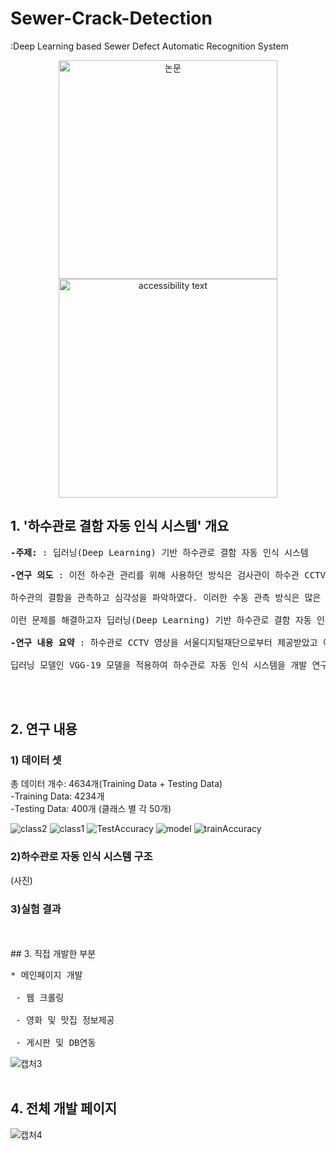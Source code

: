 # Sewer-Crack-Detection
:Deep Learning based Sewer Defect Automatic Recognition System 

<p align="center">
  <img src="your_relative_path_here" width="350" title="논문">
  <img src="your_relative_path_here_number_2_large_name" width="350" alt="accessibility text">
</p>


## 1. '하수관로 결함 자동 인식 시스템' 개요
<pre><b>-주제: </b>: 딥러닝(Deep Learning) 기반 하수관로 결함 자동 인식 시스템<br>
<b>-연구 의도 </b>: 이전 하수관 관리를 위해 사용하던 방식은 검사관이 하수관 CCTV를 수동으로 관찰하여 <br>
하수관의 결함을 관측하고 심각성을 파악하였다. 이러한 수동 관측 방식은 많은 인적 자원과 시간을 소모한다.<br>
이런 문제를 해결하고자 딥러닝(Deep Learning) 기반 하수관로 결함 자동 인식 시스템을 제안한다.<br>
<b>-연구 내용 요약 </b>: 하수관로 CCTV 영상을 서울디지털재단으로부터 제공받았고 이를 활용해 <br>
딥러닝 모델인 VGG-19 모델을 적용하여 하수관로 자동 인식 시스템을 개발 연구를 진행하였다.<br></pre>
<br>
<br>

## 2. 연구 내용

<h3>1) 데이터 셋</h3>
총 데이터 개수: 4634개(Training Data + Testing Data)<br>
-Training Data: 4234개<br>
-Testing Data: 400개 (클래스 별 각 50개)<br>

![class2](https://user-images.githubusercontent.com/69441007/104813677-13ee2680-584e-11eb-8ab1-7088d6ef6d61.gif)
![class1](https://user-images.githubusercontent.com/69441007/104813768-89f28d80-584e-11eb-866e-0c5943cc72e9.PNG)
![TestAccuracy](https://user-images.githubusercontent.com/69441007/104813781-a1317b00-584e-11eb-9ab6-0d55c33dab99.png)
![model](https://user-images.githubusercontent.com/69441007/104813811-dccc4500-584e-11eb-8f33-0e3215b80318.PNG)
![trainAccuracy](https://user-images.githubusercontent.com/69441007/104813835-05543f00-584f-11eb-82b5-83442aabda79.PNG)


<h3>2)하수관로 자동 인식 시스템 구조</h3>
(사진)
<h3>3)실험 결과</h3>


<br>
<br>
## 3. 직접 개발한 부분
<pre>* 메인페이지 개발<br>
&nbsp;- 웹 크롤링<br>
&nbsp;- 영화 및 맛집 정보제공<br>
&nbsp;- 게시판 및 DB연동<br></pre>

![캡처3](https://user-images.githubusercontent.com/69441007/103453428-3e53c600-4d1d-11eb-9e68-0451e4016975.png)
<br>
<br>

## 4. 전체 개발 페이지
![캡처4](https://user-images.githubusercontent.com/69441007/103453634-2ed57c80-4d1f-11eb-9cdb-1b2d37582e5e.GIF)
 
<br>
